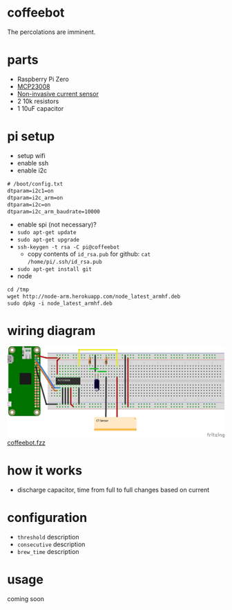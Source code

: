 # coffeebot
The percolations are imminent.

# parts
- Raspberry Pi Zero
- [MCP23008](https://www.adafruit.com/products/593)
- [Non-invasive current sensor](https://www.sparkfun.com/products/11005)
- 2 10k resistors
- 1 10uF capacitor

# pi setup
- setup wifi
- enable ssh
- enable i2c
```
# /boot/config.txt
dtparam=i2c1=on
dtparam=i2c_arm=on
dtparam=i2c=on
dtparam=i2c_arm_baudrate=10000
```
- enable spi (not necessary)?
- `sudo apt-get update`
- `sudo apt-get upgrade`
- `ssh-keygen -t rsa -C pi@coffeebot`
  - copy contents of `id_rsa.pub` for github: `cat /home/pi/.ssh/id_rsa.pub`
- `sudo apt-get install git`
- node
```
cd /tmp
wget http://node-arm.herokuapp.com/node_latest_armhf.deb
sudo dpkg -i node_latest_armhf.deb

```

# wiring diagram
![alt text](assets/coffeebot.png "Wiring Diagram")
[coffeebot.fzz](assets/coffeebot.fzz)

# how it works
- discharge capacitor, time from full to full changes based on current

# configuration
* `threshold` description
* `consecutive` description
* `brew_time` description

# usage
coming soon